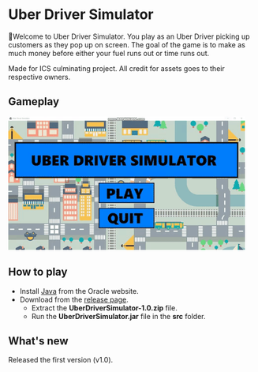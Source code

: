 # Uber Driver Simulator
🚗Welcome to Uber Driver Simulator. You play as an Uber Driver picking up customers as they pop up on screen. The goal of the game is to make as much money before either your fuel runs out or time runs out.

Made for ICS culminating project. All credit for assets goes to their respective owners.

## Gameplay
![Gameplay](Gameplay.gif)

## How to play
* Install [Java](https://www.java.com/en/download/) from the Oracle website.
* Download from the [release page](https://github.com/kthisisjosh/UberDriverSimulator/releases).
   * Extract the **UberDriverSimulator-1.0.zip** file.
   * Run the **UberDriverSimulator.jar** file in the **src** folder.

## What's new
Released the first version (v1.0).
